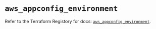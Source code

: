 # `aws_appconfig_environment`

Refer to the Terraform Registory for docs: [`aws_appconfig_environment`](https://registry.terraform.io/providers/hashicorp/aws/5.8.0/docs/resources/appconfig_environment).

